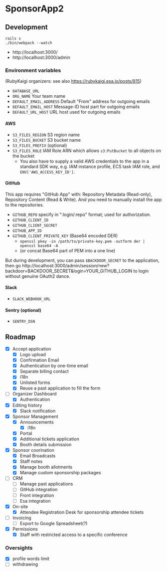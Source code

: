 # SponsorApp2

## Development

```
rails s
./bin/webpack --watch
```

- http://localhost:3000/
- http://localhost:3000/admin

### Environment variables

(RubyKaigi organizers: see also https://rubykaigi.esa.io/posts/815)

- `DATABASE_URL`
- `ORG_NAME` Your team name
- `DEFAULT_EMAIL_ADDRESS` Default "From" address for outgoing emails
- `DEFAULT_EMAIL_HOST` Message-ID host part for outgoing emails
- `DEFAULT_URL_HOST` URL host used for outgoing emails

#### AWS

- `S3_FILES_REGION` S3 region name
- `S3_FILES_BUCKET` S3 bucket name
- `S3_FILES_PREFIX` (optional)
- `S3_FILES_ROLE` IAM Role ARN which allows `s3:PutBucket` to all objects on the bucket
  - You also have to supply a valid AWS credentials to the app in a standard SDK way, e.g. IAM instance profile, ECS task IAM role, and `ENV['AWS_ACCESS_KEY_ID']`.

#### GitHub

This app requires "GitHub App" with: Repository Metadata (Read-only), Repository Content (Read & Write).
And you need to manually install the app to the repositories.

- `GITHUB_REPO` specify in ":login/:repo" format; used for authorization.
- `GITHUB_CLIENT_ID`
- `GITHUB_CLIENT_SECRET`
- `GITHUB_APP_ID`
- `GITHUB_CLIENT_PRIVATE_KEY` (Base64 encoded DER)
  - `openssl pkey -in /path/to/private-key.pem -outform der | openssl base64 -A`
  - (or concat Base64 part of PEM into a one line)

But during development, you can pass `$BACKDOOR_SECRET` to the application, then go http://localhost:3000/admin/session/new?backdoor=BACKDOOR_SECRET&login=YOUR_GITHUB_LOGIN to login without genuine OAuth2 dance.

#### Slack

- `SLACK_WEBHOOK_URL`

#### Sentry (optional)

- `SENTRY_DSN`

## Roadmap

- [x] Accept application
  - [x] Logo upload
  - [x] Confirmation Email
  - [x] Authentication by one-time email
  - [x] Separate billing contact
  - [x] i18n
  - [x] Unlisted forms
  - [x] Reuse a past application to fill the form
- [ ] Organizer Dashboard
  - [x] Authentication
- [x] Editing history
  - [x] Slack notification
- [x] Sponsor Management
  - [x] Announcements
    - [x] i18n
  - [x] Portal 
  - [x] Additional tickets application
  - [x] Booth details submission
- [x] Sponsor coorination
  - [x] Email Broadcasts
  - [x] Staff notes
  - [x] Manage booth allotments
  - [x] Manage custom sponsorship packages
- [ ] CRM
  - [ ] Manage past applications
  - [ ] GitHub integration
  - [ ] Front integration
  - [ ] Esa integration
- [x] On-site
  - [x] Attendee Registration Desk for sponsorship attendee tickets
- [ ] Invoicing
  - [ ] Export to Google Spreadsheet(?)
- [x] Permissions
  - [x] Staff with restricted access to a specific conference

### Oversights

- [x] profile words limit
- [ ] withdrawing
